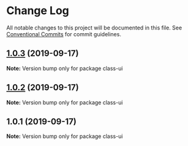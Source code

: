 # Change Log

All notable changes to this project will be documented in this file.
See [Conventional Commits](https://conventionalcommits.org) for commit guidelines.

## [1.0.3](https://github.com/irislian199092/class-ui/compare/v1.0.2...v1.0.3) (2019-09-17)

**Note:** Version bump only for package class-ui





## [1.0.2](https://github.com/irislian199092/class-ui/compare/v1.0.1...v1.0.2) (2019-09-17)

**Note:** Version bump only for package class-ui





## 1.0.1 (2019-09-17)

**Note:** Version bump only for package class-ui
